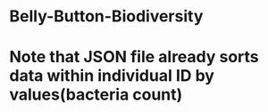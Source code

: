 # Belly-Button-Biodiversity

# Note that JSON file already sorts data within individual ID by values(bacteria count)